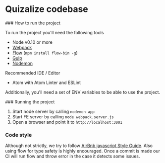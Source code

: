 # Quizalize codebase

### How to run the project

To run the project you'll need the following tools
- Node v0.10 or more
- [Webpack](https://webpack.github.io/)
- [Flow](http://www.flowtype.org) (`npm install flow-bin -g`)
- [Gulp](http://gulpjs.com/)
- [Nodemon](http://nodemon.io/)


Recommended IDE / Editor
- Atom with Atom Linter and ESLint

Additionally, you'll need a set of ENV variables to be able to use the project.

### Running the project

1. Start node server by calling `nodemon app`
2. Start FE server by calling `node webpack.server.js`
3. Open a browser and point it to `http://localhost:3001`

### Code style
Although not strictly, we try to follow [AirBnb javascript Style Guide](https://github.com/airbnb/javascript).
Also using flow for type safety is highly encouraged. Once a commit is made our CI will run flow and throw error in the case it detects some issues. 

